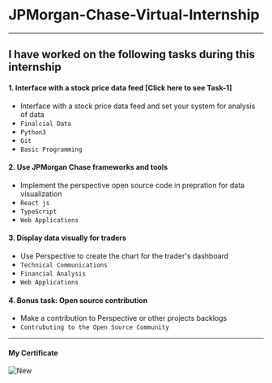 # JPMorgan-Chase-Virtual-Internship

---
## I have worked on the following tasks during this internship
#### 1. Interface with a stock price data feed [Click here to see Task-1]
- Interface with a stock price data feed and set your system for analysis of data
- `Finalcial Data` 
- `Python3`
- `Git`
- `Basic Programming`

#### 2. Use JPMorgan Chase frameworks and tools 
- Implement the perspective open source code in prepration for data visualization 
- `React js` 
- `TypeScript`
- `Web Applications`

#### 3. Display data visually for traders 
- Use Perspective to create the chart for the trader's dashboard  
- `Technical Communications` 
- `Financial Analysis`
- `Web Applications`
#### 4. Bonus task: Open source contribution
- Make a contribution to Perspective or other projects backlogs 
- `Contrubuting to the Open Source Community`
---
#### My Certificate
![New](https://drive.google.com/file/d/1n8IfvBXxnNogvgu7kk7Z_T-OWiJRxpFg/view?usp=sharing)
